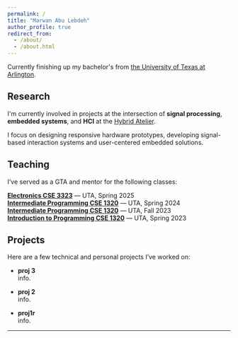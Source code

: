 ```yaml
---
permalink: /
title: "Marwan Abu Lebdeh"
author_profile: true
redirect_from: 
  - /about/
  - /about.html
---
```


Currently finishing up my bachelor's from [the University of Texas at Arlington](https://www.uta.edu).


## Research

I'm currently involved in projects at the intersection of **signal processing**, **embedded systems**, and **HCI** at the [Hybrid Atelier](https://hybridatelier.uta.edu).

I focus on designing responsive hardware prototypes, developing signal-based interaction systems and user-centered embedded solutions.

## Teaching

I’ve served as a GTA and mentor for the following classes:

[**Electronics CSE 3323**](https://catalog.uta.edu/search/?P=CSE%203323) — UTA, Spring 2025<br>
[**Intermediate Programming CSE 1320**](https://catalog.uta.edu/search/?P=CSE%201320) — UTA, Spring 2024<br>
[**Intermediate Programming CSE 1320**](https://catalog.uta.edu/search/?P=CSE%201320) — UTA, Fall 2023<br>
[**Introduction to Programming CSE 1320**](https://catalog.uta.edu/search/?P=CSE%201310) — UTA, Spring 2023<br>

## Projects

Here are a few technical and personal projects I’ve worked on:

- **proj 3**  
  info. 

- **proj 2**  
  info.

- **proj1r**  
  info.

---